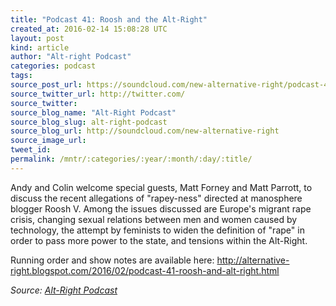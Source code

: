 ```yaml
---
title: "Podcast 41: Roosh and the Alt-Right"
created_at: 2016-02-14 15:08:28 UTC
layout: post
kind: article
author: "Alt-right Podcast"
categories: podcast
tags: 
source_post_url: https://soundcloud.com/new-alternative-right/podcast-41-roosh-and-the-alt-right
source_twitter_url: http://twitter.com/
source_twitter: 
source_blog_name: "Alt-Right Podcast"
source_blog_slug: alt-right-podcast
source_blog_url: http://soundcloud.com/new-alternative-right
source_image_url: 
tweet_id:
permalink: /mntr/:categories/:year/:month/:day/:title/
---
```

Andy and Colin welcome special guests, Matt Forney and Matt Parrott, to discuss the recent allegations of "rapey-ness" directed at manosphere blogger Roosh V. Among the issues discussed are Europe's migrant rape crisis, changing sexual relations between men and women caused by technology, the attempt by feminists to widen the definition of "rape" in order to pass more power to the state, and tensions within the Alt-Right.

Running order and show notes are available here:
http://alternative-right.blogspot.com/2016/02/podcast-41-roosh-and-alt-right.html<div class="">
    <i>Source: <a href="http://soundcloud.com/new-alternative-right">Alt-Right Podcast</a></i>
</div>
